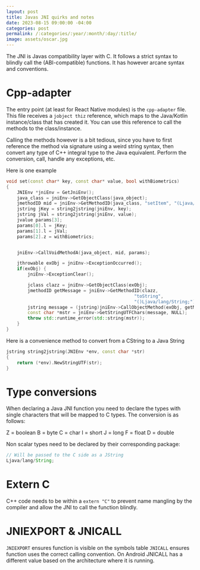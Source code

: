 ```yaml
---
layout: post
title: Javas JNI quirks and notes
date: 2023-08-15 09:00:00 -04:00
categories: post
permalink: /:categories/:year/:month/:day/:title/
image: assets/oscar.jpg
---
```


The JNI is Javas compatibility layer with C. It follows a strict syntax to blindly call the (ABI-compatible) functions. It has however arcane syntax and conventions.

# Cpp-adapter

The entry point (at least for React Native modules) is the `cpp-adapter` file. This file receives a `jobject thiz` reference, which maps to the Java/Kotlin instance/class that has created it. You can use this reference to call the methods to the class/instance.

Calling the methods however is a bit tedious, since you have to first reference the method via signature using a weird string syntax, then convert any type of C++ integral type to the Java equivalent. Perform the conversion, call, handle any exceptions, etc.

Here is one example

```C++
void set(const char* key, const char* value, bool withBiometrics)
{
    JNIEnv *jniEnv = GetJniEnv();
    java_class = jniEnv->GetObjectClass(java_object);
    jmethodID mid = jniEnv->GetMethodID(java_class, "setItem", "(Ljava/lang/String;Ljava/lang/String;Z)V");
    jstring jKey = string2jstring(jniEnv, key);
    jstring jVal = string2jstring(jniEnv, value);
    jvalue params[3];
    params[0].l = jKey;
    params[1].l = jVal;
    params[2].z = withBiometrics;


    jniEnv->CallVoidMethodA(java_object, mid, params);

    jthrowable exObj = jniEnv->ExceptionOccurred();
    if(exObj) {
        jniEnv->ExceptionClear();

        jclass clazz = jniEnv->GetObjectClass(exObj);
        jmethodID getMessage = jniEnv->GetMethodID(clazz,
                                                "toString",
                                                "()Ljava/lang/String;");
        jstring message = (jstring)jniEnv->CallObjectMethod(exObj, getMessage);
        const char *mstr = jniEnv->GetStringUTFChars(message, NULL);
        throw std::runtime_error(std::string(mstr));
    }
}
```

Here is a convenience method to convert from a CString to a Java String

```c++
jstring string2jstring(JNIEnv *env, const char *str)
{
    return (*env).NewStringUTF(str);
}
```

# Type conversions

When declaring a Java JNI function you need to declare the types with single characters that will be mapped to C types. The conversion is as follows:

Z = boolean
B = byte
C = char
I = short
J = long
F = float
D = double

Non scalar types need to be declared by their corresponding package:

```java
// Will be passed to the C side as a JString
Ljava/lang/String;
```

# Extern C

C++ code needs to be within a `extern "C"` to prevent name mangling by the compiler and allow the JNI to call the function blindly.

# JNIEXPORT & JNICALL

`JNIEXPORT` ensures function is visible on the symbols table
`JNICALL` ensures function uses the correct calling convention. On Android JNICALL has a different value based on the architecture where it is running.
